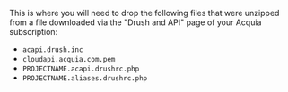 This is where you will need to drop the following files that were
unzipped from a file downloaded via the "Drush and API" page of your
Acquia subscription:

- `acapi.drush.inc`
- `cloudapi.acquia.com.pem`
- `PROJECTNAME.acapi.drushrc.php`
- `PROJECTNAME.aliases.drushrc.php`
